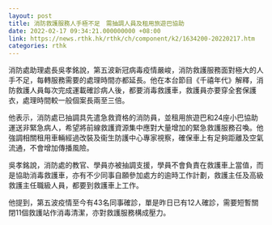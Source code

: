```yaml
---
layout: post
title: 消防救護服務人手極不足　需抽調人員及租用旅遊巴協助
date: 2022-02-17 09:34:21.000000000 +08:00
link: https://news.rthk.hk/rthk/ch/component/k2/1634200-20220217.htm
categories: rthk
---
```


消防處助理處長吳孝銘說，第五波新冠病毒疫情嚴峻，消防救護服務面對極大的人手不足，每轉服務需要的處理時間亦都延長。他在本台節目《千禧年代》解釋，消防救護人員每次完成運載確診病人後，都要消毒救護車，救護員亦要穿全套保護衣，處理時間較一般個案長兩至三倍。

他表示，消防處已抽調具先遣急救資格的消防員，並租用旅遊巴和24座小巴協助運送非緊急病人，希望將前線救護資源集中應對大量增加的緊急救護服務召喚。他強調相關租用車輛經過改裝及衞生防護中心專家視察，確保車上有足夠距離及空氣流通，不會增加傳播風險。

吳孝銘說，消防處的教官、學員亦被抽調支援，學員不會負責在救護車上當值，而是協助消毒救護車，亦有不少同事自願參加處方的逾時工作計劃，救護主任及高級救護主任職級人員，都要到救護車上工作。

他提到，第五波疫情至今有43名同事確診，單是昨日已有12人確診，需要短暫關閉11個救護站作消毒清潔，亦對救護服務構成壓力。
